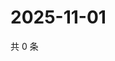 # 2025-11-01

共 0 条

<!-- BEGIN ZHIHUVIDEO -->
<!-- 最后更新时间 Sat Nov 01 2025 11:38:40 GMT+0800 (China Standard Time) -->

<!-- END ZHIHUVIDEO -->
